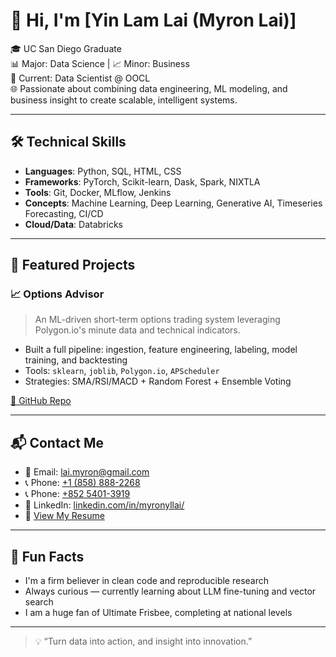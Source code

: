 # 👋 Hi, I'm [Yin Lam Lai (Myron Lai)]

🎓 UC San Diego Graduate  
📊 Major: Data Science | 📈 Minor: Business  
💼 Current: Data Scientist @ OOCL  
🌐 Passionate about combining data engineering, ML modeling, and business insight to create scalable, intelligent systems.

---

## 🛠️ Technical Skills

- **Languages**: Python, SQL, HTML, CSS 
- **Frameworks**: PyTorch, Scikit-learn, Dask, Spark, NIXTLA
- **Tools**: Git, Docker, MLflow, Jenkins  
- **Concepts**: Machine Learning, Deep Learning, Generative AI, Timeseries Forecasting, CI/CD  
- **Cloud/Data**: Databricks

---

## 🚀 Featured Projects

### 📈 Options Advisor
> An ML-driven short-term options trading system leveraging Polygon.io's minute data and technical indicators.
- Built a full pipeline: ingestion, feature engineering, labeling, model training, and backtesting
- Tools: `sklearn`, `joblib`, `Polygon.io`, `APScheduler`
- Strategies: SMA/RSI/MACD + Random Forest + Ensemble Voting

[🔗 GitHub Repo](https://github.com/YLSphere/stonk)

---


## 📬 Contact Me

- 📧 Email: [lai.myron@gmail.com](mailto:lai.myron@gmail.com)  
- 📞 Phone: [+1 (858) 888-2268](tel:+18588882268)
- 📞 Phone: [+852 5401-3919](tel:+85254013919)  
- 💼 LinkedIn: [linkedin.com/in/myronyllai/](https://www.linkedin.com/in/myronyllai/)  
- 📄 [View My Resume](https://github.com/YLSphere/YLSphere/blob/main/Resume_Yin_Lam_Lai_UK.pdf)

---

## 🧠 Fun Facts

- I'm a firm believer in clean code and reproducible research
- Always curious — currently learning about LLM fine-tuning and vector search
- I am a huge fan of Ultimate Frisbee, completing at national levels

---

> 💡 “Turn data into action, and insight into innovation.”
